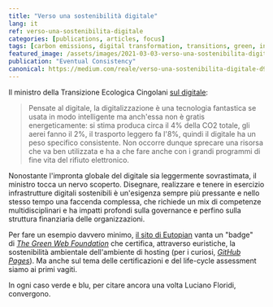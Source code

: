 ```yaml
---
title: "Verso una sostenibilità digitale"
lang: it
ref: verso-una-sostenibilita-digitale
categories: [publications, articles, focus]
tags: [carbon emissions, digital transformation, transitions, green, internet]
featured_image: /assets/images/2021-03-03-verso-una-sostenibilita-digitale.jpg
publication: "Eventual Consistency"
canonical: https://medium.com/reale/verso-una-sostenibilita-digitale-d95f38527ffd
---
```


Il ministro della Transizione Ecologica Cingolani [sul
digitale](https://www.repubblica.it/economia/2021/03/03/news/cingolani-290093533/):

> Pensate al digitale, la digitalizzazione è una tecnologia fantastica se usata
> in modo intelligente ma anch'essa non è gratis energeticamente: si stima
> produca circa il 4% della CO2 totale, gli aerei fanno il 2%, il trasporto
> leggero fa l'8%, quindi il digitale ha un peso specifico consistente. Non
> occorre dunque sprecare una risorsa che va ben utilizzata e ha a che fare
> anche con i grandi programmi di fine vita del rifiuto elettronico.

Nonostante l'impronta globale del digitale sia leggermente sovrastimata, il
ministro tocca un nervo scoperto. Disegnare, realizzare e tenere in esercizio
infrastrutture digitali sostenibili è un'esigenza sempre più pressante e nello
stesso tempo una faccenda complessa, che richiede un mix di competenze
multidisciplinari e ha impatti profondi sulla governance e perfino sulla
struttura finanziaria delle organizzazioni.

Per fare un esempio davvero minimo, [il sito di
Eutopian](https://eutopian.eu/) vanta un "badge" di [*The Green Web
Foundation*](https://www.thegreenwebfoundation.org/) che certifica, attraverso
euristiche, la sostenibilità ambientale dell'ambiente di hosting (per i
curiosi, [*GitHub Pages*](https://pages.github.com/)). Ma anche sul tema delle
certificazioni e del life-cycle assessment siamo ai primi vagiti.

In ogni caso verde e blu, per citare ancora una volta Luciano Floridi,
convergono.
